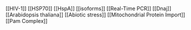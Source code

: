 [[HIV-1]]
[[HSP70]]
[[HspA]]
[[isoforms]]
[[Real-Time PCR]]
[[Dnaj]]
[[Arabidopsis thaliana]]
[[Abiotic stress]]
[[Mitochondrial Protein Import]]
[[Pam Complex]]
